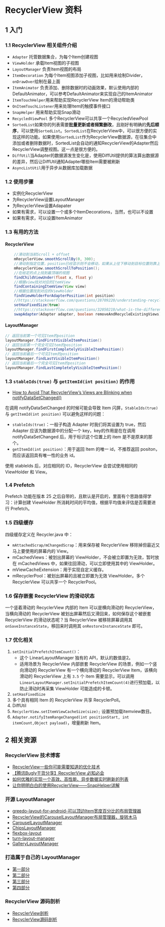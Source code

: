 # RecyclerView 资料

## 1 入门

### 1.1 RecyclerView 相关组件介绍

- `Adapter` 托管数据集合，为每个Item创建视图
- `ViewHolder`  承载Item视图的子视图
- `LayoutManager` 负责Item视图的布局
- `ItemDecoration`  为每个Item视图添加子视图，比如用来绘制Divider，`onDrawOver`绘制在最上面
- `ItemAnimator`  负责添加、删除数据时的动画效果，默认使用内部的DefaultAnimator，可以参考DefaultAnimator来实现自己的ItemAnimator
- `ItemTouchHelper`用来帮助实现RecyclerView Item的滑动帮助类
- `OnItemTouchListener`用来处理Item的触摸事件接口
- `SnapHelper`  用来帮助实现Snap滑动
- `RecycledViewPool` 多个RecyclerView可以共享一个RecycledViewPool
- `SortedList`如果你的列表需要**批量更新或者频繁删改**，且刚好有明确的**先后顺序**，可以使用`SortedList`。`SortedList`在RecyclerView中，可以很方便的实现这样的功能。如果使用`SortedList`作为RecyclerView数据源，在往集合中添加或者删除数据时，SortedList会自动的通知RecyclerView的Adapter然后RecyclerView调整视图。这一点是很方便的。
- `DiffUtil`当Adapter的数据源发生变化是，使用DiffUtil提供的算法算出数据源的差异，然后让DiffUtil通知Adapter哪些Item需要被刷新
- `AsyncListUtil`用于异步从数据库加载数据

### 1.2 使用步骤

- 实例化RecyclerView
- 为RecyclerView设置LayoutManager
- 为RecyclerView设置Adapater
- 如果有需求，可以设置一个或多个ItemDecorations，当然，也可以不设置
- 如果有需求，可以设置ItemAnimator

### 1.3 有用的方法

#### RecyclerView

```java
    //滑动到当前Scroll + offset
    mRecyclerView.smoothScrollBy(0, 300);
    //滑动到指定位置，position已经显示则不会移动，如果从上往下移动到目标位置则靠上,否则靠下
    mRecyclerView.smoothScrollToPosition();
    //在给定的点上找到最顶端的视图
    findChildViewUnder(float x, float y)
    //根据view找对对应的ItemView
    findContainingItemView(View view)
    //根据位置找到对应的ViewHolder
    findViewHolderForAdapterPosition(int position)
    //https://stackoverflow.com/questions/28709220/understanding-recyclerview-sethasfixedsize，如果Adapter的数据集的改变不会导致RecyclerView的size变换，可以设置此方法，优化性能。
    setHasFixedSize(true)
    //https://stackoverflow.com/questions/32050210/what-is-the-difference-between-swapadapter-method-and-notifydatasetchanged-metho
    swapAdapter(Adapter adapter, boolean removeAndRecycleExistingViews)
```

#### LayoutManager

```java
// 返回当前第一个可见Item的position
layoutManager.findFirstVisibleItemPosition()
// 返回当前第一个完全可见Item的position
layoutManager.findFirstCompletelyVisibleItemPosition()
// 返回当前最后一个可见Item的position
layoutManager.findLastVisibleItemPosition()
// 返回当前最后一个完全可见Item的position
layoutManager.findLastCompletelyVisibleItemPosition()
```

### 1.3 `stableIds(true)` 与 `getItemId(int position)` 的作用

- [How to Avoid That RecyclerView’s Views are Blinking when notifyDataSetChanged()](https://medium.com/@hanru.yeh/recyclerviews-views-are-blinking-when-notifydatasetchanged-c7b76d5149a2)

在调用 notifyDataSetChanged 的时候可能会导致 Item 闪屏，`StableIds(true)` 与 `getItemId(int position)` 可以避免这样的问题：

- `stableIds(true)`：一般子构造 Adapter 时我们将其设置为 true，然后 Adapter 应该为数据源中的分配一个 key，key的作用是在在调用 notifyDataSetChanged 后，用于标识这个位置上的 item 是不是原来的那个。
- `getItemId(int position)`：用于返回 Item 的唯一 id，不推荐返回 positon，而应该返回具有唯一性的业务 id。

使用 stableIds 后，对应相同的 ID，RecyclerView 会尝试使用相同的 ViewHolder 和 View。

### 1.4 Prefetch

Prefetch 功能在版本 25 之后自带的，且默认是开启的，里面有个思路值得学习：计算创建 ViewHolder 所消耗时间的平均值，根据平均值来评估是否需要进行 Prefetch。

### 1.5 四级缓存

四级缓存定义在 Recycler.java  中：

- `mAttachedScrap/mChangedScrap`：用来保存被 RecyclerView 移除掉但最近又马上要使用的屏幕内的 View。
- mCachedViews：被划出屏幕的 ViewHolder，不会被立即置为无效，暂时放在 mCachedViews 中，如果往回滑动，可以立即使用其中的 ViewHolder。
- mViewCacheExtension：用于实现自定义缓存。
- mRecyclerPool：被划出屏幕的且被立即置为无效 ViewHolder。多个 RecyclerView 可以共享一个 RecyclerPool。

### 1.6 保存嵌套 RecyclerView 的滑动状态

一个竖着滑动的 RecyclerView 内部的 Item 可以是横向滑动的 RecyclerView，当横向滑动的 RecyclerView 被划出屏幕然后又滑回来，如何保存这个被嵌套 RecyclerView 的滑动状态呢？当 RecyclerView 被移除屏幕调用其 `onSaveInstanceState`，移回来时调用其 `onRestoreInstanceState` 即可。

### 1.7 优化相关

1. `setInitialPrefetchItemCount()`：
   - 这个 LinearLayoutManager 独有的 API，默认的数值是2。
   - 适用场景为 RecyclerView 内部嵌套 RecyclerView 的场景，例如一个竖向滑动的 RecyclerView 有一个横向滑动的 RecyclerView Item，该横向滑动的 RecyclerView 上有 `3.5` 个 item 需要显示，可以调用 `LinearLayoutManager.setInitialPrefetchItemCount(4)`进行预加载，以防止滑动时再采集 ViewHolder 可能造成的卡顿。
2. `setHasFixedSize`
3. 多个具有相同 Item 的 RecyclerView 共享 RecyclerPoll。
4. DiffUtil
5. `RecyclerView.setItemViewCacheSize(size);` 设置预加载itemview数目。
6. `Adapter.notifyItemRangeChanged(int positionStart, int itemCount,Object payload)`，增量刷新 Item。

## 2 相关资源

### RecyclerView 技术博客

- [RecyclerView一些你可能需要知道的优化技术](https://www.jianshu.com/p/1d2213f303fc)
- [【腾讯Bugly干货分享】RecyclerView 必知必会](https://www.cnblogs.com/bugly/p/6264751.html)
- [如何优雅的实现一个高效、高性能、异步数据实时刷新的列表](https://silencedut.github.io/2019/01/24/%E5%A6%82%E4%BD%95%E4%BC%98%E9%9B%85%E7%9A%84%E5%AE%9E%E7%8E%B0%E4%B8%80%E4%B8%AA%E9%AB%98%E6%95%88%E3%80%81%E9%AB%98%E6%80%A7%E8%83%BD%E3%80%81%E5%BC%82%E6%AD%A5%E6%95%B0%E6%8D%AE%E5%AE%9E%E6%97%B6%E5%88%B7%E6%96%B0%E7%9A%84%E5%88%97%E8%A1%A8/)
- [让你明明白白的使用RecyclerView——SnapHelper详解](https://www.jianshu.com/p/e54db232df62)

### 开源 LayoutManager

- [greedo-layout-for-android-可以顶边Item宽度百分比的布局管理器](https://github.com/500px/greedo-layout-for-android)
- [RecyclerView的CarouselLayoutManager布局管理器，旋转木马](https://github.com/Azoft/CarouselLayoutManager)
- [CarouselLayoutManager](https://github.com/Azoft/CarouselLayoutManager)
- [ChipsLayoutManager](https://github.com/BelooS/ChipsLayoutManager)
- [flexbox-layout](https://github.com/google/flexbox-layout)
- [turn-layout-manager](https://github.com/cdflynn/turn-layout-manager)
- [GalleryLayoutManager](https://github.com/BCsl/GalleryLayoutManager)

### 打造属于自己的 LayoutManager

- [第一部分](https://github.com/hehonghui/android-tech-frontier/blob/master/issue-9/%E5%88%9B%E5%BB%BA-RecyclerView-LayoutManager-Part-1.md)
- [第二部分](https://github.com/hehonghui/android-tech-frontier/blob/master/issue-13/%E5%88%9B%E5%BB%BA-RecyclerView-LayoutManager-Part-2.md)
- [第三部分](https://github.com/hehonghui/android-tech-frontier/blob/master/issue-13/%E5%88%9B%E5%BB%BA-RecyclerView-LayoutManager-Part-3.md)
- [第四部分](https://github.com/hehonghui/android-tech-frontier/blob/master/issue-13/%E5%88%9B%E5%BB%BA-RecyclerView-LayoutManager-Redux.md)

### RecyclerView 源码剖析

- [RecyclerView剖析](http://blog.csdn.net/qq_23012315/article/details/50807224)
- [RecyclerView源码剖析](https://blog.saymagic.tech/2016/10/21/understand-recycler.html)
